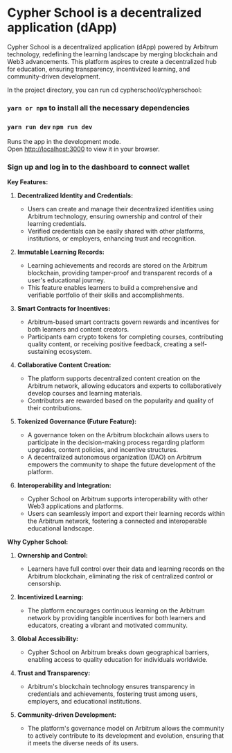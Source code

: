 # Cypher School is a decentralized application (dApp)

Cypher School is a decentralized application (dApp) powered by Arbitrum technology, redefining the learning landscape by merging blockchain and Web3 advancements. This platform aspires to create a decentralized hub for education, ensuring transparency, incentivized learning, and community-driven development.

In the project directory, you can run cd cypherschool/cypherschool:

### `yarn or npm` to install all the necessary dependencies

### `yarn run dev` `npm run dev`

Runs the app in the development mode.\
Open [http://localhost:3000](http://localhost:3000) to view it in your browser.
### Sign up and log in to the dashboard to connect wallet 

**Key Features:**

1. **Decentralized Identity and Credentials:**
   - Users can create and manage their decentralized identities using Arbitrum technology, ensuring ownership and control of their learning credentials.
   - Verified credentials can be easily shared with other platforms, institutions, or employers, enhancing trust and recognition.

1. **Immutable Learning Records:**
   - Learning achievements and records are stored on the Arbitrum blockchain, providing tamper-proof and transparent records of a user's educational journey.
   - This feature enables learners to build a comprehensive and verifiable portfolio of their skills and accomplishments.

1. **Smart Contracts for Incentives:**
   - Arbitrum-based smart contracts govern rewards and incentives for both learners and content creators.
   - Participants earn crypto tokens for completing courses, contributing quality content, or receiving positive feedback, creating a self-sustaining ecosystem.

1. **Collaborative Content Creation:**
   - The platform supports decentralized content creation on the Arbitrum network, allowing educators and experts to collaboratively develop courses and learning materials.
   - Contributors are rewarded based on the popularity and quality of their contributions.

1. **Tokenized Governance (Future Feature):**
   - A governance token on the Arbitrum blockchain allows users to participate in the decision-making process regarding platform upgrades, content policies, and incentive structures.
   - A decentralized autonomous organization (DAO) on Arbitrum empowers the community to shape the future development of the platform.

1. **Interoperability and Integration:**
   - Cypher School on Arbitrum supports interoperability with other Web3 applications and platforms.
   - Users can seamlessly import and export their learning records within the Arbitrum network, fostering a connected and interoperable educational landscape.

**Why Cypher School:**

1. **Ownership and Control:**
   - Learners have full control over their data and learning records on the Arbitrum blockchain, eliminating the risk of centralized control or censorship.

1. **Incentivized Learning:**
   - The platform encourages continuous learning on the Arbitrum network by providing tangible incentives for both learners and educators, creating a vibrant and motivated community.

1. **Global Accessibility:**
   - Cypher School on Arbitrum breaks down geographical barriers, enabling access to quality education for individuals worldwide.

1. **Trust and Transparency:**
   - Arbitrum's blockchain technology ensures transparency in credentials and achievements, fostering trust among users, employers, and educational institutions.

1. **Community-driven Development:**
   - The platform's governance model on Arbitrum allows the community to actively contribute to its development and evolution, ensuring that it meets the diverse needs of its users.

